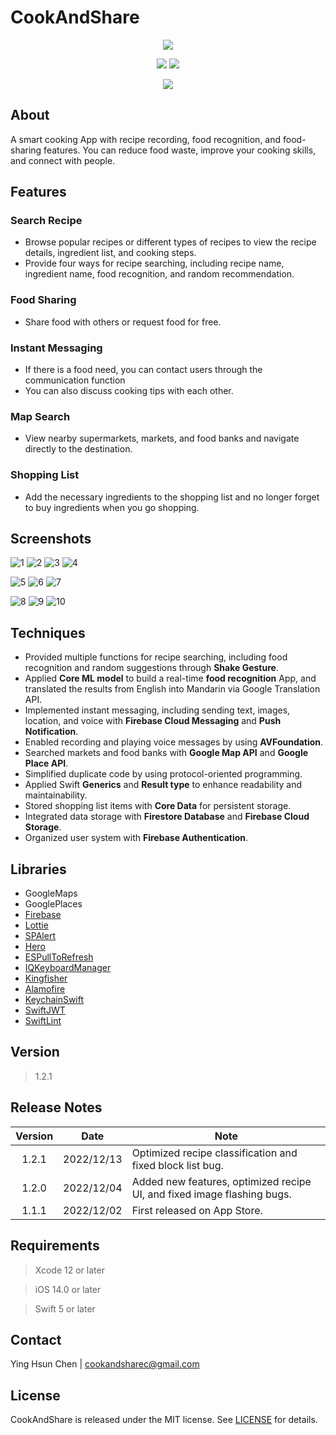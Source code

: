 # CookAndShare
<p align="center">
    <img src="https://user-images.githubusercontent.com/103205827/208052192-a886e470-dfef-4416-a2be-75e61bc58df9.png">
</p>

<p align="center">
    <img src="https://img.shields.io/badge/platform-iOS-blue">
    <img src="https://img.shields.io/badge/release-v1.2.1-green">
</p>

<p align="center">
    <a href="https://itunes.apple.com/app/id6444237378">
    <img src="https://developer.apple.com/assets/elements/badges/download-on-the-app-store.svg"></a>
</p>

## About
A smart cooking App with recipe recording, food recognition, and food-sharing features. You can reduce food waste, improve your cooking skills, and connect with people.

## Features
### Search Recipe
- Browse popular recipes or different types of recipes to view the recipe details, ingredient list, and cooking steps.
- Provide four ways for recipe searching, including recipe name, ingredient name, food recognition, and random recommendation.

### Food Sharing
- Share food with others or request food for free.

### Instant Messaging
- If there is a food need, you can contact users through the communication function
- You can also discuss cooking tips with each other.

### Map Search
- View nearby supermarkets, markets, and food banks and navigate directly to the destination.

### Shopping List
- Add the necessary ingredients to the shopping list and no longer forget to buy ingredients when you go shopping.

## Screenshots
![1](https://user-images.githubusercontent.com/103205827/207550333-0bfdc8de-0010-4a89-9dc8-48e4c7fd0b13.png)
![2](https://user-images.githubusercontent.com/103205827/207550347-e6126940-682a-4dbd-9365-dba42477e518.png)
![3](https://user-images.githubusercontent.com/103205827/207550353-f9e4fbc2-61a6-41af-b0c7-39fc3c4ccf65.png)
![4](https://user-images.githubusercontent.com/103205827/207550356-fad0d338-3ad9-4f2e-afe5-95220ff27b92.png)

![5](https://user-images.githubusercontent.com/103205827/207550358-da50802c-4ce9-4062-bfa7-12325c47e1c2.png)
![6](https://user-images.githubusercontent.com/103205827/207550363-d7ec3b8e-c738-47e8-8d59-1347244f7c2b.png)
![7](https://user-images.githubusercontent.com/103205827/207550367-59bbebaa-3041-4fde-9cc3-0cd81ed73bcf.png)

![8](https://user-images.githubusercontent.com/103205827/207550371-936dc436-4941-437b-a481-8e0f9bf78edd.png)
![9](https://user-images.githubusercontent.com/103205827/207550377-c84148e8-fb42-41ac-81a9-f42d828256cc.png)
![10](https://user-images.githubusercontent.com/103205827/207550384-bf15bb4d-17e3-44a2-8fed-e3a421d53cd3.png)

## Techniques
- Provided multiple functions for recipe searching, including food recognition and random suggestions through **Shake Gesture**.
- Applied **Core ML model** to build a real-time **food recognition** App, and translated the results from English into Mandarin via Google Translation API.
- Implemented instant messaging, including sending text, images, location, and voice with **Firebase Cloud Messaging** and **Push Notification**.
- Enabled recording and playing voice messages by using **AVFoundation**.
- Searched markets and food banks with **Google Map API** and **Google Place API**.
- Simplified duplicate code by using protocol-oriented programming.
- Applied Swift **Generics** and **Result type** to enhance readability and maintainability.
- Stored shopping list items with **Core Data** for persistent storage.
- Integrated data storage with **Firestore Database** and **Firebase Cloud Storage**.
- Organized user system with **Firebase Authentication**.

## Libraries
- GoogleMaps
- GooglePlaces
- [Firebase](https://github.com/firebase/firebase-ios-sdk)
- [Lottie](https://github.com/airbnb/lottie-ios)
- [SPAlert](https://github.com/ivanvorobei/SPAlert)
- [Hero](https://github.com/HeroTransitions/Hero)
- [ESPullToRefresh](https://github.com/eggswift/pull-to-refresh)
- [IQKeyboardManager](https://github.com/hackiftekhar/IQKeyboardManager)
- [Kingfisher](https://github.com/onevcat/Kingfisher)
- [Alamofire](https://github.com/Alamofire/Alamofire)
- [KeychainSwift](https://github.com/evgenyneu/keychain-swift)
- [SwiftJWT](https://cocoapods.org/pods/SwiftJWT)
- [SwiftLint](https://github.com/realm/SwiftLint)

## Version
> 1.2.1

## Release Notes
Version  | Date      | Note
:-------:|-----------|--------------------------------
1.2.1    |2022/12/13 | Optimized recipe classification and fixed block list bug.
1.2.0    |2022/12/04 | Added new features, optimized recipe UI, and fixed image flashing bugs.
1.1.1    |2022/12/02 | First released on App Store.

## Requirements
> Xcode 12 or later

> iOS 14.0 or later

> Swift 5 or later

## Contact
Ying Hsun Chen | <cookandsharec@gmail.com>

## License
CookAndShare is released under the MIT license. See [LICENSE](https://github.com/stoola20/CookAndShare/blob/main/LISENCE) for details.
